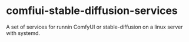 # comfiui-stable-diffusion-services
A set of services for runnin ComfyUI or stable-diffusion on a linux server with systemd.
